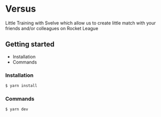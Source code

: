 # Versus

Little Training with Svelve which allow us to create little match with your friends and/or colleagues on Rocket League


## Getting started
- Installation
- Commands

### Installation
```bash
$ yarn install
```

### Commands
```bash
$ yarn dev
```
